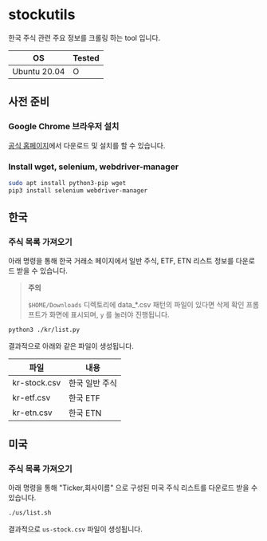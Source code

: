 # stockutils

한국 주식 관련 주요 정보를 크롤링 하는 tool 입니다.

| OS           | Tested |
| ------------ | ------ |
| Ubuntu 20.04 | O      |

## 사전 준비

### Google Chrome 브라우저 설치

[공식 홈페이지](https://www.google.com/intl/ko/chrome/)에서 다운로드 및 설치를 할 수 있습니다.

### Install wget, selenium, webdriver-manager
```bash
sudo apt install python3-pip wget
pip3 install selenium webdriver-manager
```

## 한국

### 주식 목록 가져오기

아래 명령을 통해 한국 거래소 페이지에서 일반 주식, ETF, ETN 리스트 정보를 다운로드 받을 수 있습니다.

> **주의**
> 
> `$HOME/Downloads` 디렉토리에 data_*.csv 패턴의 파일이 있다면 삭제 확인 프롬프트가 화면에 표시되며, `y` 를 눌러야 진행됩니다.

```bash
python3 ./kr/list.py 
```

결과적으로 아래와 같은 파일이 생성됩니다.

| 파일         | 내용           |
| ------------ | -------------- |
| kr-stock.csv | 한국 일반 주식 |
| kr-etf.csv   | 한국 ETF       |
| kr-etn.csv   | 한국 ETN       |

## 미국

### 주식 목록 가져오기

아래 명령을 통해 "Ticker,회사이름" 으로 구성된 미국 주식 리스트를 다운로드 받을 수 있습니다.

```bash
./us/list.sh
```

결과적으로 `us-stock.csv` 파일이 생성됩니다.